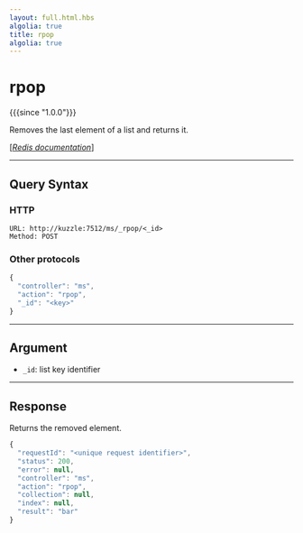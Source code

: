 ```yaml
---
layout: full.html.hbs
algolia: true
title: rpop
algolia: true
---
```


# rpop

{{{since "1.0.0"}}}

Removes the last element of a list and returns it.

[[_Redis documentation_]](https://redis.io/commands/rpop)

---

## Query Syntax

### HTTP

```http
URL: http://kuzzle:7512/ms/_rpop/<_id>
Method: POST
```

### Other protocols

```js
{
  "controller": "ms",
  "action": "rpop",
  "_id": "<key>"
}
```

---

## Argument

* `_id`: list key identifier

---

## Response

Returns the removed element.

```javascript
{
  "requestId": "<unique request identifier>",
  "status": 200,
  "error": null,
  "controller": "ms",
  "action": "rpop",
  "collection": null,
  "index": null,
  "result": "bar"
}
```
